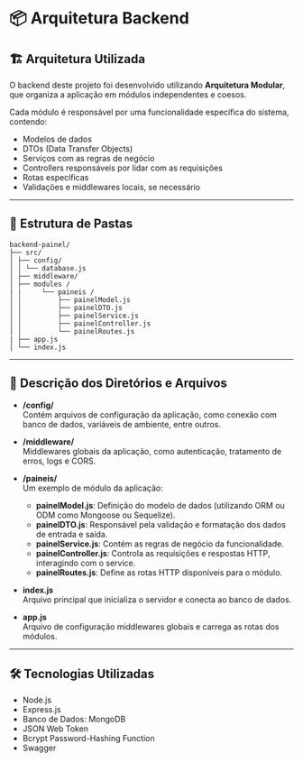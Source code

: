 # 📦 Arquitetura Backend

## 🏗️ Arquitetura Utilizada

O backend deste projeto foi desenvolvido utilizando **Arquitetura Modular**, que organiza a aplicação em módulos independentes e coesos. 

Cada módulo é responsável por uma funcionalidade específica do sistema, contendo:

- Modelos de dados
- DTOs (Data Transfer Objects)
- Serviços com as regras de negócio
- Controllers responsáveis por lidar com as requisições
- Rotas específicas
- Validações e middlewares locais, se necessário

---

## 📂 Estrutura de Pastas
```
backend-painel/
├── src/
│ ├── config/ 
│ │ └── database.js 
│ ├── middleware/ 
│ ├── modules /
| |     └── paineis /
│ │         ├── painelModel.js 
│ │         ├── painelDTO.js 
│ │         ├── painelService.js 
│ │         ├── painelController.js 
│ │         └── painelRoutes.js 
| ├── app.js
│ └── index.js 
```
---

## 🧠 Descrição dos Diretórios e Arquivos

- **/config/**  
  Contém arquivos de configuração da aplicação, como conexão com banco de dados, variáveis de ambiente, entre outros.

- **/middleware/**  
  Middlewares globais da aplicação, como autenticação, tratamento de erros, logs e CORS.

- **/paineis/**  
  Um exemplo de módulo da aplicação:
  - **painelModel.js**: Definição do modelo de dados (utilizando ORM ou ODM como Mongoose ou Sequelize).
  - **painelDTO.js**: Responsável pela validação e formatação dos dados de entrada e saída.
  - **painelService.js**: Contém as regras de negócio da funcionalidade.
  - **painelController.js**: Controla as requisições e respostas HTTP, interagindo com o service.
  - **painelRoutes.js**: Define as rotas HTTP disponíveis para o módulo.

- **index.js**  
  Arquivo principal que inicializa o servidor e conecta ao banco de dados.

- **app.js**  
  Arquivo de configuração middlewares globais e carrega as rotas dos módulos.

---

## 🛠️ Tecnologias Utilizadas

- Node.js
- Express.js
- Banco de Dados: MongoDB
- JSON Web Token
- Bcrypt Password-Hashing Function
- Swagger